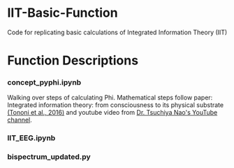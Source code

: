 # IIT-Basic-Function
Code for replicating basic calculations of Integrated Information Theory (IIT)

# Function Descriptions

### concept_pyphi.ipynb
Walking over steps of calculating Phi. Mathematical steps follow paper: Integrated information theory: from consciousness to its physical substrate [(Tononi et al., 2016)](https://www.nature.com/articles/nrn.2016.44) and youtube video from [Dr. Tsuchiya Nao's YouTube channel](https://www.youtube.com/watch?v=IflW_oaOJqg).


### IIT_EEG.ipynb


### bispectrum_updated.py
